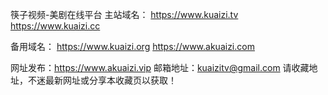 筷子视频-美剧在线平台
主站域名：
https://www.kuaizi.tv
https://www.kuaizi.cc

备用域名：
https://www.kuaizi.org
https://www.akuaizi.com


网址发布：https://www.akuaizi.vip
邮箱地址：kuaizitv@gmail.com
请收藏地址，不迷最新网址或分享本收藏页以获取！

